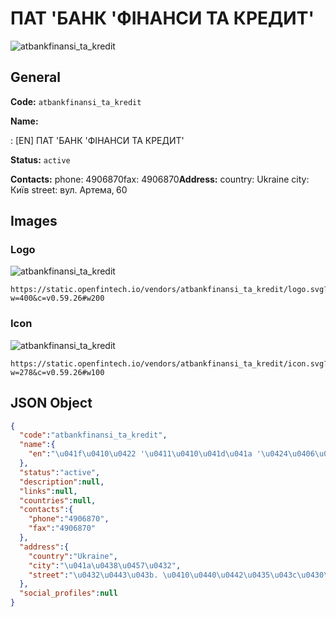 
# ПАТ 'БАНК 'ФІНАНСИ ТА КРЕДИТ' 
![atbankfinansi_ta_kredit](https://static.openfintech.io/vendors/atbankfinansi_ta_kredit/logo.svg?w=400&c=v0.59.26#w200)  

## General 
 
**Code:** `atbankfinansi_ta_kredit` 
 
**Name:** 
 
:	[EN] ПАТ 'БАНК 'ФІНАНСИ ТА КРЕДИТ' 
 
**Status:** `active` 
 
**Contacts:** 
phone: 4906870fax: 4906870**Address:** 
country: Ukraine 
city: Київ 
street: вул. Артема‚ 60 

## Images 

### Logo 
 
![atbankfinansi_ta_kredit](https://static.openfintech.io/vendors/atbankfinansi_ta_kredit/logo.svg?w=400&c=v0.59.26#w200)  

```
https://static.openfintech.io/vendors/atbankfinansi_ta_kredit/logo.svg?w=400&c=v0.59.26#w200
```  

### Icon 
 
![atbankfinansi_ta_kredit](https://static.openfintech.io/vendors/atbankfinansi_ta_kredit/icon.svg?w=278&c=v0.59.26#w100)  

```
https://static.openfintech.io/vendors/atbankfinansi_ta_kredit/icon.svg?w=278&c=v0.59.26#w100
```  

## JSON Object 

```json
{
  "code":"atbankfinansi_ta_kredit",
  "name":{
    "en":"\u041f\u0410\u0422 '\u0411\u0410\u041d\u041a '\u0424\u0406\u041d\u0410\u041d\u0421\u0418 \u0422\u0410 \u041a\u0420\u0415\u0414\u0418\u0422'"
  },
  "status":"active",
  "description":null,
  "links":null,
  "countries":null,
  "contacts":{
    "phone":"4906870",
    "fax":"4906870"
  },
  "address":{
    "country":"Ukraine",
    "city":"\u041a\u0438\u0457\u0432",
    "street":"\u0432\u0443\u043b. \u0410\u0440\u0442\u0435\u043c\u0430\u201a 60"
  },
  "social_profiles":null
}
```  
